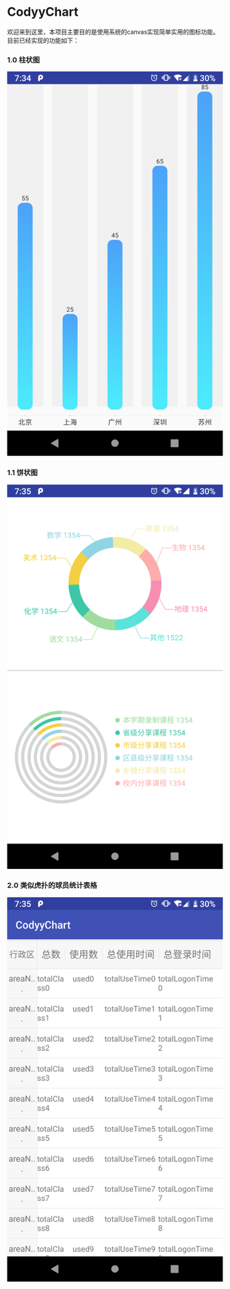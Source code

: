 CodyyChart
===

欢迎来到这里，本项目主要目的是使用系统的canvas实现简单实用的图标功能。
目前已经实现的功能如下：

### 1.0 柱状图
![pic](https://github.com/CodyyAndroid/CodyyChart/raw/master/pics/standard.png?raw=true)

### 1.1 饼状图
![pic](https://github.com/CodyyAndroid/CodyyChart/raw/master/pics/circleschedule.png?raw=true)

### 2.0 类似虎扑的球员统计表格
![pic](https://github.com/CodyyAndroid/CodyyChart/raw/master/pics/schedules.png?raw=true)
